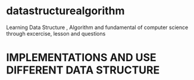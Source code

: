 # datastructurealgorithm
Learning Data Structure , Algorithm and fundamental of computer science through excercise, lesson and questions
# IMPLEMENTATIONS AND USE DIFFERENT DATA STRUCTURE

